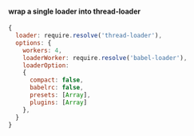 #### wrap a single loader into thread-loader

```js
{ 
  loader: require.resolve('thread-loader'),
  options: { 
    workers: 4, 
    loaderWorker: require.resolve('babel-loader'),
    loaderOption:
    { 
      compact: false,
      babelrc: false,
      presets: [Array],
      plugins: [Array] 
    },
  } 
}
```